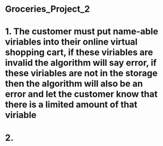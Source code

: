 # Groceries_Project_2
# 1. The customer must put name-able viriables into their online virtual shopping cart, if these viriables are invalid the algorithm will say error, if these viriables are not in the storage then the algorithm will also be an error and let the customer know that there is a limited amount of that viriable

# 2.
